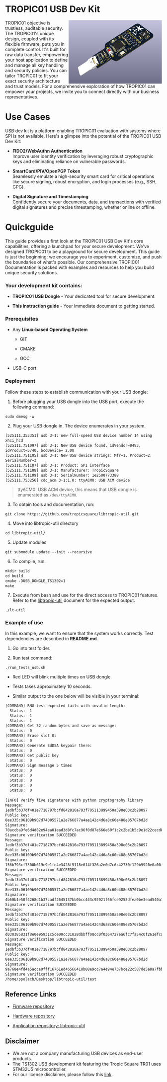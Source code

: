 # TROPIC01 USB Dev Kit
<img src="https://github.com/tropicsquare/ts13-dev-kit/blob/TS1302/img/angle.png" alt="TROPIC01 next to STM32U5 microcontroller" width="300" align="right">
TROPIC01 objective is trustless, auditable security. 
The TROPIC01's unique design, coupled with its flexible firmware, puts you in complete control. It's built for raw data transfer, empowering your host application to define and manage all key handling and security policies. You can tailor TROPIC01 to fit your exact security architecture and trust models. For a comprehensive exploration of how TROPIC01 can empower your projects, we invite you to connect directly with our business representatives.

# Use Cases

USB dev kit is a platform enabling TROPIC01 evaluation with systems where SPI is not available. Here's a glimpse into the potential of the TROPIC01 USB Dev Kit:

* **FIDO2/WebAuthn Authentication**  
Improve user identity verification by leveraging robust cryptographic keys and eliminating reliance on vulnerable passwords.

* **SmartCard/PIV/OpenPGP Token**  
Seamlessly emulate a high-security smart card for critical operations like secure signing, robust encryption, and login processes (e.g., SSH, GPG).

* **Digital Signature and Timestamping**  
Confidently secure your documents, data, and transactions with verified digital signatures and precise timestamping, whether online or offline.

# Quickguide

This guide provides a first look at the TROPIC01 USB Dev Kit's core capabilities, offering a launchpad for your secure development. We've designed TROPIC01 to be a playground for secure development. This guide is just the beginning; we encourage you to experiment, customize, and push the boundaries of what's possible. Our comprehensive TROPIC01 Documentation is packed with examples and resources to help you build unique security solutions.

### Your development kit contains:

* **TROPIC01 USB Dongle** - Your dedicated tool for secure development.

* **This instruction guide** - Your immediate document to getting started.

### Prerequisites

* Any **Linux-based Operating System**

  * GIT

  * CMAKE

  * GCC

* USB-C port

### Deployment

Follow these steps to establish communication with your USB dongle:

1. Before plugging your USB dongle into the USB port, execute the following command:

```
sudo dmesg -w
```

2. Plug your USB dongle in. The device enumerates in your system.
```
[525111.353351] usb 3-1: new full-speed USB device number 14 using xhci_hcd
[525111.751097] usb 3-1: New USB device found, idVendor=0483, idProduct=5740, bcdDevice= 2.00
[525111.751105] usb 3-1: New USB device strings: Mfr=1, Product=2, SerialNumber=3
[525111.751107] usb 3-1: Product: SPI interface
[525111.751108] usb 3-1: Manufacturer: TropicSquare
[525111.751109] usb 3-1: SerialNumber: 1e2500773388
[525111.753256] cdc_acm 3-1:1.0: ttyACM0: USB ACM device
``` 

> ttyACM0: USB ACM device, this means that USB dongle is enumerated as `/dev/ttyACM0`.

3. To obtain tools and documentation, run:  
```
git clone https://github.com/tropicsquare/libtropic-util.git
```
4. Move into libtropic-util directory  
```
cd libtropic-util/
```
5. Update modules  
```
git submodule update --init --recursive
```
6. To compile, run:  
```
mkdir build
cd build
cmake -DUSB_DONGLE_TS1302=1
make
```
7. Execute from bash and use for the direct access to TROPIC01 features. Refer to the [libtropic-util](https://github.com/tropicsquare/libtropic-util?tab=readme-ov-file#usb-dongle-with-tropic01-chip) document for the expected output. 
```
./lt-util

```
### Example of use

In this example, we want to ensure that the system works correctly. Test dependencies are described in **README.md**.

1. Go into test folder.

2. Run test command:

```
./run_tests_usb.sh
```

* Red LED will blink multiple times on USB dongle. 

* Tests takes approximately 10 seconds. 

* Similar output to the one below will be visible in your terminal:

```
[COMMAND] RNG test expected fails with invalid length:
  Status:  1
  Status:  1
  Status:  1
[COMMAND] Get 32 random bytes and save as message:
  Status:  0
[COMMAND] Erase slot 0: 
  Status:  0
[COMMAND] Generate EdDSA keypair there: 
  Status:  0
[COMMAND] Get public key
  Status:  0
[COMMAND] Sign message 5 times
  Status:  0
  Status:  0
  Status:  0
  Status:  0
  Status:  0

[INFO] Verify five signatures with python cryptography library
Message: 1edbf3b37df401e7718797bcfd842816a793f705113899450a598e03c2b28097
Public key: 8ee335c06109b907d74005571a2e766877a4ae142c4d6a8c60e488e85707bd2d
Signature: 70accba9fe6d4d82e94ea01ead3d8fc7ac96f0d87e666e60f1c2c2be1b5c9e1d22cecd8a9a32632b06b4577d1b6251de0e59a281784a61012653da7b05ee4302
Signature verification SUCCEEDED
Message: 1edbf3b37df401e7718797bcfd842816a793f705113899450a598e03c2b28097
Public key: 8ee335c06109b907d74005571a2e766877a4ae142c4d6a8c60e488e85707bd2d
Signature: 156b793cf7300b619c9e1fe4e3428f5118e614f326a2e0d7c6c42730f129b9920e0a00fc691da0c40970de9a844ea4cb38fe74e2c5463e301c5e0249fc981b0a
Signature verification SUCCEEDED
Message: 1edbf3b37df401e7718797bcfd842816a793f705113899450a598e03c2b28097
Public key: 8ee335c06109b907d74005571a2e766877a4ae142c4d6a8c60e488e85707bd2d
Signature: 4b60b1e50f4268d1b37cadf2645137bb0bcc443c92021f66fce9253dfea0be3ead540a10c5b509a6969ba4cfda7b59d94e320b9d665fb93bc0154490770f0d0a
Signature verification SUCCEEDED
Message: 1edbf3b37df401e7718797bcfd842816a793f705113899450a598e03c2b28097
Public key: 8ee335c06109b907d74005571a2e766877a4ae142c4d6a8c60e488e85707bd2d
Signature: d030385831f8e0e95931c5ce09cc31828dbbff08cc0f0364727ea6fc7fa54c0f261efca70525147864e223027806abfd24be8c38cf5a5ff924ca56fde4bb6104
Signature verification SUCCEEDED
Message: 1edbf3b37df401e7718797bcfd842816a793f705113899450a598e03c2b28097
Public key: 8ee335c06109b907d74005571a2e766877a4ae142c4d6a8c60e488e85707bd2d
Signature: 9a768e4fd4a5acce0fff16761ed46566418b88e9cc7a4e94e737bce22c587de5a8a7fbb6edb635cd5e24918bbedd8f3257da01f21617dd9a98388dcaac0ab807
Signature verification SUCCEEDED
/home/ppolach/Desktop/libtropic-util/test
```
## Reference Links

* [Firmware repository](https://github.com/tropicsquare/ts13-usb-dev-kit-fw/tree/ts1302)

* [Hardware repository](https://github.com/tropicsquare/ts13-dev-kit/tree/TS1302)

* [Application repository: libtropic-util](https://github.com/tropicsquare/libtropic-util)

## Disclaimer

* We are not a company manufacturing USB devices as end-user products.
* The TS1302 USB development kit featuring the Tropic Square TR01 uses STM32U5 microcontroller. 
* For our license disclaimer, please follow this [link](https://github.com/tropicsquare/libtropic/blob/master/LICENSE.md).
